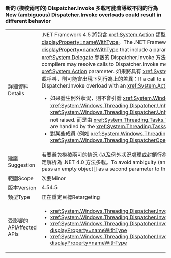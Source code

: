 ### <a name="new-ambiguous-dispatcherinvoke-overloads-could-result-in-different-behavior"></a><span data-ttu-id="7ac2f-101">新的 (模稜兩可的) Dispatcher.Invoke 多載可能會導致不同的行為</span><span class="sxs-lookup"><span data-stu-id="7ac2f-101">New (ambiguous) Dispatcher.Invoke overloads could result in different behavior</span></span>

|   |   |
|---|---|
|<span data-ttu-id="7ac2f-102">詳細資料</span><span class="sxs-lookup"><span data-stu-id="7ac2f-102">Details</span></span>|<span data-ttu-id="7ac2f-103">.NET Framework 4.5 將包含 <xref:System.Action> 類型參數的多載新增至 <xref:System.Windows.Threading.Dispatcher.Invoke%2A?displayProperty=nameWithType>。</span><span class="sxs-lookup"><span data-stu-id="7ac2f-103">The .NET Framework 4.5 adds new overloads to <xref:System.Windows.Threading.Dispatcher.Invoke%2A?displayProperty=nameWithType> that include a parameter of type <xref:System.Action>.</span></span> <span data-ttu-id="7ac2f-104">重新編譯現有的程式碼時，編譯器可能會將呼叫解析為具有 <xref:System.Delegate> 參數的 Dispatcher.Invoke 方法，就像呼叫具有 <xref:System.Action> 參數的 Dispatcher.Invoke 方法。</span><span class="sxs-lookup"><span data-stu-id="7ac2f-104">When existing code is recompiled, compilers may resolve calls to Dispatcher.Invoke methods that have a <xref:System.Delegate> parameter as calls to Dispatcher.Invoke methods with an <xref:System.Action> parameter.</span></span> <span data-ttu-id="7ac2f-105">如果將具有 <xref:System.Delegate> 參數的 Dispatcher.Invoke 多載呼叫解析成具有 <xref:System.Action> 參數的 Dispatcher.Invoke 多載呼叫，則可能會出現下列行為上的差異：</span><span class="sxs-lookup"><span data-stu-id="7ac2f-105">If a call to a Dispatcher.Invoke overload with a  <xref:System.Delegate> parameter is resolved as a call to a Dispatcher.Invoke overload with an <xref:System.Action> parameter, the following differences in behavior may occur:</span></span><ul><li><span data-ttu-id="7ac2f-106">如果發生例外狀況，則不會引發 <xref:System.Windows.Threading.Dispatcher.UnhandledExceptionFilter> 和 <xref:System.Windows.Threading.Dispatcher.UnhandledException> 事件。</span><span class="sxs-lookup"><span data-stu-id="7ac2f-106">If an exception occurs, the <xref:System.Windows.Threading.Dispatcher.UnhandledExceptionFilter> and <xref:System.Windows.Threading.Dispatcher.UnhandledException> events are not raised.</span></span> <span data-ttu-id="7ac2f-107">而是由 <xref:System.Threading.Tasks.TaskScheduler.UnobservedTaskException?displayProperty=name> 事件處理例外狀況。</span><span class="sxs-lookup"><span data-stu-id="7ac2f-107">Instead, exceptions are handled by the <xref:System.Threading.Tasks.TaskScheduler.UnobservedTaskException?displayProperty=name> event.</span></span></li><li><span data-ttu-id="7ac2f-108">對某些成員 (例如 <xref:System.Windows.Threading.DispatcherOperation.Result>) 的呼叫會遭到封鎖，直到作業完成為止。</span><span class="sxs-lookup"><span data-stu-id="7ac2f-108">Calls to some members, such as <xref:System.Windows.Threading.DispatcherOperation.Result>, block until the operation has completed.</span></span></li></ul>|
|<span data-ttu-id="7ac2f-109">建議</span><span class="sxs-lookup"><span data-stu-id="7ac2f-109">Suggestion</span></span>|<span data-ttu-id="7ac2f-110">若要避免模稜兩可的情況 (以及例外狀況處理或封鎖行為上的可能差異)，呼叫 Dispatcher.Invoke 的程式碼可以傳遞空的 object[] 作為 Invoke 呼叫的第二個參數，以確定解析為 .NET 4.0 方法多載。</span><span class="sxs-lookup"><span data-stu-id="7ac2f-110">To avoid ambiguity (and potential differences in exception handling or blocking behaviors), code calling Dispatcher.Invoke can pass an empty object[] as a second parameter to the Invoke call to be sure of resolving to the .NET 4.0 method overload.</span></span>|
|<span data-ttu-id="7ac2f-111">範圍</span><span class="sxs-lookup"><span data-stu-id="7ac2f-111">Scope</span></span>|<span data-ttu-id="7ac2f-112">次要</span><span class="sxs-lookup"><span data-stu-id="7ac2f-112">Minor</span></span>|
|<span data-ttu-id="7ac2f-113">版本</span><span class="sxs-lookup"><span data-stu-id="7ac2f-113">Version</span></span>|<span data-ttu-id="7ac2f-114">4.5</span><span class="sxs-lookup"><span data-stu-id="7ac2f-114">4.5</span></span>|
|<span data-ttu-id="7ac2f-115">類型</span><span class="sxs-lookup"><span data-stu-id="7ac2f-115">Type</span></span>|<span data-ttu-id="7ac2f-116">正在重定目標</span><span class="sxs-lookup"><span data-stu-id="7ac2f-116">Retargeting</span></span>|
|<span data-ttu-id="7ac2f-117">受影響的 API</span><span class="sxs-lookup"><span data-stu-id="7ac2f-117">Affected APIs</span></span>|<ul><li><xref:System.Windows.Threading.Dispatcher.Invoke(System.Delegate,System.Object[])?displayProperty=nameWithType></li><li><xref:System.Windows.Threading.Dispatcher.Invoke(System.Delegate,System.TimeSpan,System.Object[])?displayProperty=nameWithType></li><li><xref:System.Windows.Threading.Dispatcher.Invoke(System.Delegate,System.TimeSpan,System.Windows.Threading.DispatcherPriority,System.Object[])?displayProperty=nameWithType></li><li><xref:System.Windows.Threading.Dispatcher.Invoke(System.Delegate,System.Windows.Threading.DispatcherPriority,System.Object[])?displayProperty=nameWithType></li></ul>|

